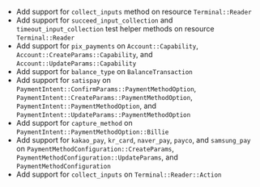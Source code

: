 * Add support for `collect_inputs` method on resource `Terminal::Reader`
* Add support for `succeed_input_collection` and `timeout_input_collection` test helper methods on resource `Terminal::Reader`
* Add support for `pix_payments` on `Account::Capability`, `Account::CreateParams::Capability`, and `Account::UpdateParams::Capability`
* Add support for `balance_type` on `BalanceTransaction`
* Add support for `satispay` on `PaymentIntent::ConfirmParams::PaymentMethodOption`, `PaymentIntent::CreateParams::PaymentMethodOption`, `PaymentIntent::PaymentMethodOption`, and `PaymentIntent::UpdateParams::PaymentMethodOption`
* Add support for `capture_method` on `PaymentIntent::PaymentMethodOption::Billie`
* Add support for `kakao_pay`, `kr_card`, `naver_pay`, `payco`, and `samsung_pay` on `PaymentMethodConfiguration::CreateParams`, `PaymentMethodConfiguration::UpdateParams`, and `PaymentMethodConfiguration`
* Add support for `collect_inputs` on `Terminal::Reader::Action`